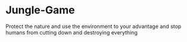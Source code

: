 # Jungle-Game
Protect the nature and use the environment to your advantage and stop humans from cutting down and destroying everything
